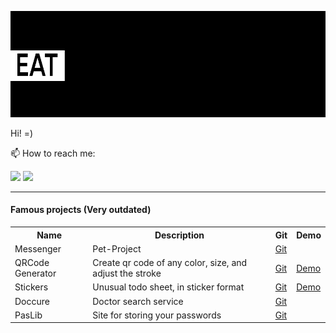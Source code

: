 ![Gif](https://github.com/bogdanaks/bogdanaks/blob/master/animation.gif)
<html>
    <head>
        <mate charest="utf-8" />
    </head>
    <body>
	<p>Hi! =)</p>
	<p>📫 How to reach me:</p>
        <a target="_blank" href="https://www.linkedin.com/in/bogdanaks/"><img src="https://img.shields.io/badge/--linkedin?label=LinkedIn&logo=LinkedIn&style=social"/><a/>
        <a target="_blank" href="https://t.me/bogdanaks"><img src="https://img.shields.io/badge/--Telegram?label=Telegram&logo=Telegram&style=social"/><a/>
	<hr>
	<h4>Famous projects (Very outdated)</h4>
	<table>
	<tr>
	  <th>Name</th>
	  <th>Description</th>
	  <th>Git</th>
	  <th>Demo</th>
	</tr>
	<tr>
	  <td>Messenger</td>
	  <td>Pet-Project</td>
	  <td><a href="https://github.com/bogdanaks/messenger2">Git</a></td>
	  <td></td>
	</tr>
	<tr>
	<tr>
	  <td>QRCode Generator</td>
	  <td>Create qr code of any color, size, and adjust the stroke</td>
	  <td><a href="https://github.com/bogdanaks/qrcode">Git</a></td>
	  <td><a href="https://bogdanaks.github.io/qrcode//">Demo</a></td>
	</tr>
	<tr>
	  <td>Stickers</td>
	  <td>Unusual todo sheet, in sticker format</td>
	  <td><a href="https://github.com/bogdanaks/stickers">Git</a></td>
	  <td><a href="https://bogdanaks.github.io/stickers/">Demo</a></td>
	</tr>
	  <td>Doccure</td>
	  <td>Doctor search service</td>
	  <td><a href="https://github.com/bogdanaks/doccure">Git</a></td>
	  <td></td>
	</tr>
	<tr>
	  <td>PasLib</td>
	  <td>Site for storing your passwords</td>
	  <td><a href="https://github.com/bogdanaks/paslib">Git</a></td>
	  <td></td>
	</tr>
	</table>
    </body>
</html>
